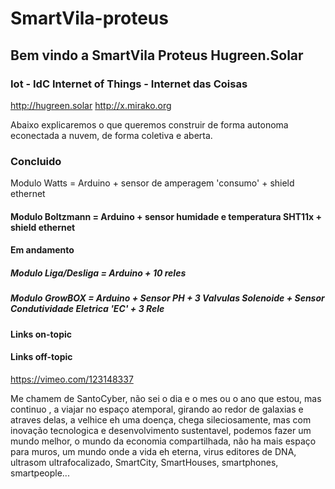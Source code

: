 # SmartVila-proteus
## Bem vindo a SmartVila Proteus Hugreen.Solar
### Iot - IdC Internet of Things - Internet das Coisas

http://hugreen.solar
http://x.mirako.org


Abaixo explicaremos o que queremos construir de forma autonoma econectada a nuvem, de forma coletiva e aberta.

### Concluido
Modulo Watts = Arduino + sensor de amperagem 'consumo' + shield ethernet

#### Modulo Boltzmann = Arduino + sensor humidade e temperatura SHT11x + shield ethernet

#### Em andamento
##### Modulo Liga/Desliga = Arduino + 10 reles 
##### Modulo GrowBOX = Arduino + Sensor PH + 3 Valvulas Solenoide + Sensor Condutividade Eletrica 'EC' + 3 Rele

#### Links on-topic

#### Links off-topic
https://vimeo.com/123148337




Me chamem de SantoCyber, não sei o dia e o mes ou o ano que estou, mas continuo , a viajar no espaço atemporal, girando ao redor de galaxias e atraves delas, a velhice eh uma doença, chega sileciosamente, mas com inovação tecnologica e desenvolvimento sustentavel, podemos fazer um mundo melhor, o mundo da economia compartilhada, não ha mais espaço para muros, um mundo onde a vida eh eterna, virus editores de DNA, ultrasom ultrafocalizado, SmartCity, SmartHouses, smartphones, smartpeople... 
